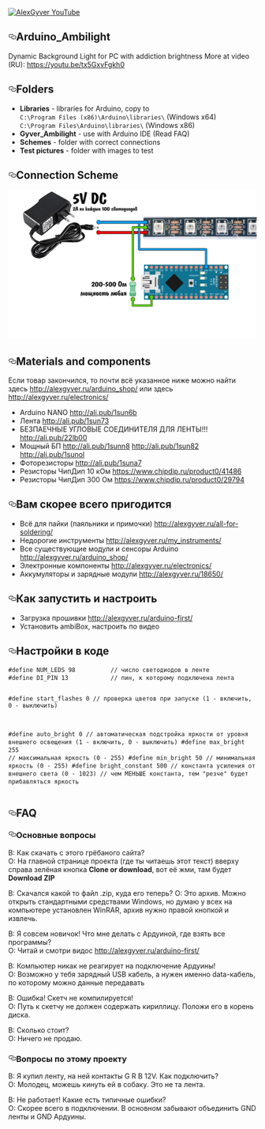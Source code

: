 <article class="markdown-body entry-content" itemprop="text"><p><a href="https://www.youtube.com/channel/UCgtAOyEQdAyjvm9ATCi_Aig?sub_confirmation=1" rel="nofollow"><img src="https://camo.githubusercontent.com/3d9a184a2ad76578e3b5f55b594cd5ccc650cf5e/687474703a2f2f616c657867797665722e72752f6769745f62616e6e65722e6a7067" alt="AlexGyver YouTube" data-canonical-src="http://alexgyver.ru/git_banner.jpg" style="max-width:100%;"></a></p>
<h1><a id="user-content-arduino_ambilight" class="anchor" aria-hidden="true" href="#arduino_ambilight"><svg class="octicon octicon-link" viewBox="0 0 16 16" version="1.1" width="16" height="16" aria-hidden="true"><path fill-rule="evenodd" d="M4 9h1v1H4c-1.5 0-3-1.69-3-3.5S2.55 3 4 3h4c1.45 0 3 1.69 3 3.5 0 1.41-.91 2.72-2 3.25V8.59c.58-.45 1-1.27 1-2.09C10 5.22 8.98 4 8 4H4c-.98 0-2 1.22-2 2.5S3 9 4 9zm9-3h-1v1h1c1 0 2 1.22 2 2.5S13.98 12 13 12H9c-.98 0-2-1.22-2-2.5 0-.83.42-1.64 1-2.09V6.25c-1.09.53-2 1.84-2 3.25C6 11.31 7.55 13 9 13h4c1.45 0 3-1.69 3-3.5S14.5 6 13 6z"></path></svg></a>Arduino_Ambilight</h1>
<p>Dynamic Background Light for PC with addiction brightness
More at video (RU): <a href="https://youtu.be/tx5GxvFgkh0" rel="nofollow">https://youtu.be/tx5GxvFgkh0</a></p>
<h2><a id="user-content-Папки" class="anchor" aria-hidden="true" href="#Папки"><svg class="octicon octicon-link" viewBox="0 0 16 16" version="1.1" width="16" height="16" aria-hidden="true"><path fill-rule="evenodd" d="M4 9h1v1H4c-1.5 0-3-1.69-3-3.5S2.55 3 4 3h4c1.45 0 3 1.69 3 3.5 0 1.41-.91 2.72-2 3.25V8.59c.58-.45 1-1.27 1-2.09C10 5.22 8.98 4 8 4H4c-.98 0-2 1.22-2 2.5S3 9 4 9zm9-3h-1v1h1c1 0 2 1.22 2 2.5S13.98 12 13 12H9c-.98 0-2-1.22-2-2.5 0-.83.42-1.64 1-2.09V6.25c-1.09.53-2 1.84-2 3.25C6 11.31 7.55 13 9 13h4c1.45 0 3-1.69 3-3.5S14.5 6 13 6z"></path></svg></a>Folders</h2>
<ul>
<li><strong>Libraries</strong> - libraries for Arduino, copy to<br>
<code>C:\Program Files (x86)\Arduino\libraries\</code> (Windows x64)<br>
<code>C:\Program Files\Arduino\libraries\</code> (Windows x86)</li>
<li><strong>Gyver_Ambilight</strong> - use with Arduino IDE (Read FAQ)</li>
<li><strong>Schemes</strong> - folder with correct connections</li>
<li><strong>Test pictures</strong> - folder with images to test</li>
</ul>
<h2><a id="user-content-Схема-подключения" class="anchor" aria-hidden="true" href="#Схема-подключения"><svg class="octicon octicon-link" viewBox="0 0 16 16" version="1.1" width="16" height="16" aria-hidden="true"><path fill-rule="evenodd" d="M4 9h1v1H4c-1.5 0-3-1.69-3-3.5S2.55 3 4 3h4c1.45 0 3 1.69 3 3.5 0 1.41-.91 2.72-2 3.25V8.59c.58-.45 1-1.27 1-2.09C10 5.22 8.98 4 8 4H4c-.98 0-2 1.22-2 2.5S3 9 4 9zm9-3h-1v1h1c1 0 2 1.22 2 2.5S13.98 12 13 12H9c-.98 0-2-1.22-2-2.5 0-.83.42-1.64 1-2.09V6.25c-1.09.53-2 1.84-2 3.25C6 11.31 7.55 13 9 13h4c1.45 0 3-1.69 3-3.5S14.5 6 13 6z"></path></svg></a>Connection Scheme</h2>
<p><a target="_blank" href="https://github.com/AlexGyver/Arduino_Ambilight/blob/master/Schemes/pc.jpg"><img src="https://github.com/AlexGyver/Arduino_Ambilight/raw/master/Schemes/pc.jpg" alt="СХЕМА" style="max-width:100%;"></a></p>
<h2><a id="user-content-Материалы-и-компоненты" class="anchor" aria-hidden="true" href="#Материалы-и-компоненты"><svg class="octicon octicon-link" viewBox="0 0 16 16" version="1.1" width="16" height="16" aria-hidden="true"><path fill-rule="evenodd" d="M4 9h1v1H4c-1.5 0-3-1.69-3-3.5S2.55 3 4 3h4c1.45 0 3 1.69 3 3.5 0 1.41-.91 2.72-2 3.25V8.59c.58-.45 1-1.27 1-2.09C10 5.22 8.98 4 8 4H4c-.98 0-2 1.22-2 2.5S3 9 4 9zm9-3h-1v1h1c1 0 2 1.22 2 2.5S13.98 12 13 12H9c-.98 0-2-1.22-2-2.5 0-.83.42-1.64 1-2.09V6.25c-1.09.53-2 1.84-2 3.25C6 11.31 7.55 13 9 13h4c1.45 0 3-1.69 3-3.5S14.5 6 13 6z"></path></svg></a>Materials and components</h2>
<p>Если товар закончился, то почти всё указанное ниже можно найти здесь <a href="http://alexgyver.ru/arduino_shop/" rel="nofollow">http://alexgyver.ru/arduino_shop/</a> или здесь <a href="http://alexgyver.ru/electronics/" rel="nofollow">http://alexgyver.ru/electronics/</a></p>
<ul>
<li>Arduino NANO <a href="http://ali.pub/1sun6b" rel="nofollow">http://ali.pub/1sun6b</a></li>
<li>Лента <a href="http://ali.pub/1sun73" rel="nofollow">http://ali.pub/1sun73</a></li>
<li>БЕЗПАЕЧНЫЕ УГЛОВЫЕ СОЕДИНИТЕЛЯ ДЛЯ ЛЕНТЫ!!! <a href="http://ali.pub/22lb00" rel="nofollow">http://ali.pub/22lb00</a></li>
<li>Мощный БП <a href="http://ali.pub/1sunn8" rel="nofollow">http://ali.pub/1sunn8</a>  <a href="http://ali.pub/1sun82" rel="nofollow">http://ali.pub/1sun82</a>  <a href="http://ali.pub/1sunol" rel="nofollow">http://ali.pub/1sunol</a></li>
<li>Фоторезисторы <a href="http://ali.pub/1suna7" rel="nofollow">http://ali.pub/1suna7</a></li>
<li>Резисторы ЧипДип 10 кОм <a href="https://www.chipdip.ru/product0/41486" rel="nofollow">https://www.chipdip.ru/product0/41486</a></li>
<li>Резисторы ЧипДип 300 Ом <a href="https://www.chipdip.ru/product0/29794" rel="nofollow">https://www.chipdip.ru/product0/29794</a></li>
</ul>
<h2><a id="user-content-Вам-скорее-всего-пригодится" class="anchor" aria-hidden="true" href="#Вам-скорее-всего-пригодится"><svg class="octicon octicon-link" viewBox="0 0 16 16" version="1.1" width="16" height="16" aria-hidden="true"><path fill-rule="evenodd" d="M4 9h1v1H4c-1.5 0-3-1.69-3-3.5S2.55 3 4 3h4c1.45 0 3 1.69 3 3.5 0 1.41-.91 2.72-2 3.25V8.59c.58-.45 1-1.27 1-2.09C10 5.22 8.98 4 8 4H4c-.98 0-2 1.22-2 2.5S3 9 4 9zm9-3h-1v1h1c1 0 2 1.22 2 2.5S13.98 12 13 12H9c-.98 0-2-1.22-2-2.5 0-.83.42-1.64 1-2.09V6.25c-1.09.53-2 1.84-2 3.25C6 11.31 7.55 13 9 13h4c1.45 0 3-1.69 3-3.5S14.5 6 13 6z"></path></svg></a>Вам скорее всего пригодится</h2>
<ul>
<li>Всё для пайки (паяльники и примочки) <a href="http://alexgyver.ru/all-for-soldering/" rel="nofollow">http://alexgyver.ru/all-for-soldering/</a></li>
<li>Недорогие инструменты <a href="http://alexgyver.ru/my_instruments/" rel="nofollow">http://alexgyver.ru/my_instruments/</a></li>
<li>Все существующие модули и сенсоры Arduino <a href="http://alexgyver.ru/arduino_shop/" rel="nofollow">http://alexgyver.ru/arduino_shop/</a></li>
<li>Электронные компоненты <a href="http://alexgyver.ru/electronics/" rel="nofollow">http://alexgyver.ru/electronics/</a></li>
<li>Аккумуляторы и зарядные модули <a href="http://alexgyver.ru/18650/" rel="nofollow">http://alexgyver.ru/18650/</a></li>
</ul>
<h2><a id="user-content-Как-запустить-и-настроить" class="anchor" aria-hidden="true" href="#Как-запустить-и-настроить"><svg class="octicon octicon-link" viewBox="0 0 16 16" version="1.1" width="16" height="16" aria-hidden="true"><path fill-rule="evenodd" d="M4 9h1v1H4c-1.5 0-3-1.69-3-3.5S2.55 3 4 3h4c1.45 0 3 1.69 3 3.5 0 1.41-.91 2.72-2 3.25V8.59c.58-.45 1-1.27 1-2.09C10 5.22 8.98 4 8 4H4c-.98 0-2 1.22-2 2.5S3 9 4 9zm9-3h-1v1h1c1 0 2 1.22 2 2.5S13.98 12 13 12H9c-.98 0-2-1.22-2-2.5 0-.83.42-1.64 1-2.09V6.25c-1.09.53-2 1.84-2 3.25C6 11.31 7.55 13 9 13h4c1.45 0 3-1.69 3-3.5S14.5 6 13 6z"></path></svg></a>Как запустить и настроить</h2>
<ul>
<li>Загрузка прошивки <a href="http://alexgyver.ru/arduino-first/" rel="nofollow">http://alexgyver.ru/arduino-first/</a></li>
<li>Установить ambiBox, настроить по видео</li>
</ul>
<h2><a id="user-content-Настройки-в-коде" class="anchor" aria-hidden="true" href="#Настройки-в-коде"><svg class="octicon octicon-link" viewBox="0 0 16 16" version="1.1" width="16" height="16" aria-hidden="true"><path fill-rule="evenodd" d="M4 9h1v1H4c-1.5 0-3-1.69-3-3.5S2.55 3 4 3h4c1.45 0 3 1.69 3 3.5 0 1.41-.91 2.72-2 3.25V8.59c.58-.45 1-1.27 1-2.09C10 5.22 8.98 4 8 4H4c-.98 0-2 1.22-2 2.5S3 9 4 9zm9-3h-1v1h1c1 0 2 1.22 2 2.5S13.98 12 13 12H9c-.98 0-2-1.22-2-2.5 0-.83.42-1.64 1-2.09V6.25c-1.09.53-2 1.84-2 3.25C6 11.31 7.55 13 9 13h4c1.45 0 3-1.69 3-3.5S14.5 6 13 6z"></path></svg></a>Настройки в коде</h2>
<pre><code>#define NUM_LEDS 98          // число светодиодов в ленте
#define DI_PIN 13            // пин, к которому подключена лента

#define start_flashes 0      // проверка цветов при запуске (1 - включить, 0 - выключить)

#define auto_bright 0        // автоматическая подстройка яркости от уровня внешнего освещения (1 - включить, 0 - выключить)
#define max_bright 255       // максимальная яркость (0 - 255)
#define min_bright 50        // минимальная яркость (0 - 255)
#define bright_constant 500  // константа усиления от внешнего света (0 - 1023)
// чем МЕНЬШЕ константа, тем "резче" будет прибавляться яркость
</code></pre>
<h2><a id="user-content-faq" class="anchor" aria-hidden="true" href="#faq"><svg class="octicon octicon-link" viewBox="0 0 16 16" version="1.1" width="16" height="16" aria-hidden="true"><path fill-rule="evenodd" d="M4 9h1v1H4c-1.5 0-3-1.69-3-3.5S2.55 3 4 3h4c1.45 0 3 1.69 3 3.5 0 1.41-.91 2.72-2 3.25V8.59c.58-.45 1-1.27 1-2.09C10 5.22 8.98 4 8 4H4c-.98 0-2 1.22-2 2.5S3 9 4 9zm9-3h-1v1h1c1 0 2 1.22 2 2.5S13.98 12 13 12H9c-.98 0-2-1.22-2-2.5 0-.83.42-1.64 1-2.09V6.25c-1.09.53-2 1.84-2 3.25C6 11.31 7.55 13 9 13h4c1.45 0 3-1.69 3-3.5S14.5 6 13 6z"></path></svg></a>FAQ</h2>
<h3><a id="user-content-Основные-вопросы" class="anchor" aria-hidden="true" href="#Основные-вопросы"><svg class="octicon octicon-link" viewBox="0 0 16 16" version="1.1" width="16" height="16" aria-hidden="true"><path fill-rule="evenodd" d="M4 9h1v1H4c-1.5 0-3-1.69-3-3.5S2.55 3 4 3h4c1.45 0 3 1.69 3 3.5 0 1.41-.91 2.72-2 3.25V8.59c.58-.45 1-1.27 1-2.09C10 5.22 8.98 4 8 4H4c-.98 0-2 1.22-2 2.5S3 9 4 9zm9-3h-1v1h1c1 0 2 1.22 2 2.5S13.98 12 13 12H9c-.98 0-2-1.22-2-2.5 0-.83.42-1.64 1-2.09V6.25c-1.09.53-2 1.84-2 3.25C6 11.31 7.55 13 9 13h4c1.45 0 3-1.69 3-3.5S14.5 6 13 6z"></path></svg></a>Основные вопросы</h3>
<p>В: Как скачать с этого грёбаного сайта?<br>
О: На главной странице проекта (где ты читаешь этот текст) вверху справа зелёная кнопка <strong>Clone or download</strong>, вот её жми, там будет <strong>Download ZIP</strong></p>
<p>В: Скачался какой то файл .zip, куда его теперь?
О: Это архив. Можно открыть стандартными средствами Windows, но думаю у всех на компьютере установлен WinRAR, архив нужно правой кнопкой и извлечь.</p>
<p>В: Я совсем новичок! Что мне делать с Ардуиной, где взять все программы?<br>
О: Читай и смотри видос <a href="http://alexgyver.ru/arduino-first/" rel="nofollow">http://alexgyver.ru/arduino-first/</a></p>
<p>В: Компьютер никак не реагирует на подключение Ардуины!<br>
О: Возможно у тебя зарядный USB кабель, а нужен именно data-кабель, по которому можно данные передавать</p>
<p>В: Ошибка! Скетч не компилируется!<br>
О: Путь к скетчу не должен содержать кириллицу. Положи его в корень диска.</p>
<p>В: Сколько стоит?<br>
О: Ничего не продаю.</p>
<h3><a id="user-content-Вопросы-по-этому-проекту" class="anchor" aria-hidden="true" href="#Вопросы-по-этому-проекту"><svg class="octicon octicon-link" viewBox="0 0 16 16" version="1.1" width="16" height="16" aria-hidden="true"><path fill-rule="evenodd" d="M4 9h1v1H4c-1.5 0-3-1.69-3-3.5S2.55 3 4 3h4c1.45 0 3 1.69 3 3.5 0 1.41-.91 2.72-2 3.25V8.59c.58-.45 1-1.27 1-2.09C10 5.22 8.98 4 8 4H4c-.98 0-2 1.22-2 2.5S3 9 4 9zm9-3h-1v1h1c1 0 2 1.22 2 2.5S13.98 12 13 12H9c-.98 0-2-1.22-2-2.5 0-.83.42-1.64 1-2.09V6.25c-1.09.53-2 1.84-2 3.25C6 11.31 7.55 13 9 13h4c1.45 0 3-1.69 3-3.5S14.5 6 13 6z"></path></svg></a>Вопросы по этому проекту</h3>
<p>В: Я купил ленту, на ней контакты G R B 12V. Как подключить?<br>
О: Молодец, можешь кинуть ей в собаку. Это не та лента.</p>
<p>В: Не работает! Какие есть типичные ошибки?<br>
О: Скорее всего в подключении. В основном забывают объединить GND ленты и GND Ардуины.</p> 
</article>
